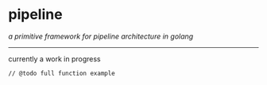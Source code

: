 # pipeline
_a primitive framework for pipeline architecture in golang_

---

currently a work in progress

```golang
// @todo full function example
```